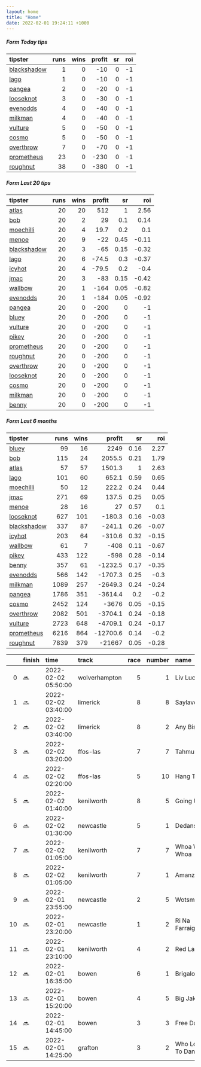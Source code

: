 ```yaml
---   
layout: home  
title: "Home"   
date: 2022-02-01 19:24:11 +1000  
---   
```



##### Form Today tips   

| tipster                                                         |   runs |   wins |   profit |   sr |   roi |
|:----------------------------------------------------------------|-------:|-------:|---------:|-----:|------:|
| [blackshadow](https://mrwayneo.github.io/tips/blackshadow.html) |      1 |      0 |      -10 |    0 |    -1 |
| [lago](https://mrwayneo.github.io/tips/lago.html)               |      1 |      0 |      -10 |    0 |    -1 |
| [pangea](https://mrwayneo.github.io/tips/pangea.html)           |      2 |      0 |      -20 |    0 |    -1 |
| [looseknot](https://mrwayneo.github.io/tips/looseknot.html)     |      3 |      0 |      -30 |    0 |    -1 |
| [evenodds](https://mrwayneo.github.io/tips/evenodds.html)       |      4 |      0 |      -40 |    0 |    -1 |
| [milkman](https://mrwayneo.github.io/tips/milkman.html)         |      4 |      0 |      -40 |    0 |    -1 |
| [vulture](https://mrwayneo.github.io/tips/vulture.html)         |      5 |      0 |      -50 |    0 |    -1 |
| [cosmo](https://mrwayneo.github.io/tips/cosmo.html)             |      5 |      0 |      -50 |    0 |    -1 |
| [overthrow](https://mrwayneo.github.io/tips/overthrow.html)     |      7 |      0 |      -70 |    0 |    -1 |
| [prometheus](https://mrwayneo.github.io/tips/prometheus.html)   |     23 |      0 |     -230 |    0 |    -1 |
| [roughnut](https://mrwayneo.github.io/tips/roughnut.html)       |     38 |      0 |     -380 |    0 |    -1 |

##### Form Last 20 tips   

| tipster                                                         |   runs |   wins |   profit |   sr |   roi |
|:----------------------------------------------------------------|-------:|-------:|---------:|-----:|------:|
| [atlas](https://mrwayneo.github.io/tips/atlas.html)             |     20 |     20 |    512   | 1    |  2.56 |
| [bob](https://mrwayneo.github.io/tips/bob.html)                 |     20 |      2 |     29   | 0.1  |  0.14 |
| [moechilli](https://mrwayneo.github.io/tips/moechilli.html)     |     20 |      4 |     19.7 | 0.2  |  0.1  |
| [menoe](https://mrwayneo.github.io/tips/menoe.html)             |     20 |      9 |    -22   | 0.45 | -0.11 |
| [blackshadow](https://mrwayneo.github.io/tips/blackshadow.html) |     20 |      3 |    -65   | 0.15 | -0.32 |
| [lago](https://mrwayneo.github.io/tips/lago.html)               |     20 |      6 |    -74.5 | 0.3  | -0.37 |
| [icyhot](https://mrwayneo.github.io/tips/icyhot.html)           |     20 |      4 |    -79.5 | 0.2  | -0.4  |
| [jmac](https://mrwayneo.github.io/tips/jmac.html)               |     20 |      3 |    -83   | 0.15 | -0.42 |
| [wallbow](https://mrwayneo.github.io/tips/wallbow.html)         |     20 |      1 |   -164   | 0.05 | -0.82 |
| [evenodds](https://mrwayneo.github.io/tips/evenodds.html)       |     20 |      1 |   -184   | 0.05 | -0.92 |
| [pangea](https://mrwayneo.github.io/tips/pangea.html)           |     20 |      0 |   -200   | 0    | -1    |
| [bluey](https://mrwayneo.github.io/tips/bluey.html)             |     20 |      0 |   -200   | 0    | -1    |
| [vulture](https://mrwayneo.github.io/tips/vulture.html)         |     20 |      0 |   -200   | 0    | -1    |
| [pikey](https://mrwayneo.github.io/tips/pikey.html)             |     20 |      0 |   -200   | 0    | -1    |
| [prometheus](https://mrwayneo.github.io/tips/prometheus.html)   |     20 |      0 |   -200   | 0    | -1    |
| [roughnut](https://mrwayneo.github.io/tips/roughnut.html)       |     20 |      0 |   -200   | 0    | -1    |
| [overthrow](https://mrwayneo.github.io/tips/overthrow.html)     |     20 |      0 |   -200   | 0    | -1    |
| [looseknot](https://mrwayneo.github.io/tips/looseknot.html)     |     20 |      0 |   -200   | 0    | -1    |
| [cosmo](https://mrwayneo.github.io/tips/cosmo.html)             |     20 |      0 |   -200   | 0    | -1    |
| [milkman](https://mrwayneo.github.io/tips/milkman.html)         |     20 |      0 |   -200   | 0    | -1    |
| [benny](https://mrwayneo.github.io/tips/benny.html)             |     20 |      0 |   -200   | 0    | -1    |

##### Form Last 6 months   

| tipster                                                         |   runs |   wins |   profit |   sr |   roi |
|:----------------------------------------------------------------|-------:|-------:|---------:|-----:|------:|
| [bluey](https://mrwayneo.github.io/tips/bluey.html)             |     99 |     16 |   2249   | 0.16 |  2.27 |
| [bob](https://mrwayneo.github.io/tips/bob.html)                 |    115 |     24 |   2055.5 | 0.21 |  1.79 |
| [atlas](https://mrwayneo.github.io/tips/atlas.html)             |     57 |     57 |   1501.3 | 1    |  2.63 |
| [lago](https://mrwayneo.github.io/tips/lago.html)               |    101 |     60 |    652.1 | 0.59 |  0.65 |
| [moechilli](https://mrwayneo.github.io/tips/moechilli.html)     |     50 |     12 |    222.2 | 0.24 |  0.44 |
| [jmac](https://mrwayneo.github.io/tips/jmac.html)               |    271 |     69 |    137.5 | 0.25 |  0.05 |
| [menoe](https://mrwayneo.github.io/tips/menoe.html)             |     28 |     16 |     27   | 0.57 |  0.1  |
| [looseknot](https://mrwayneo.github.io/tips/looseknot.html)     |    627 |    101 |   -180.3 | 0.16 | -0.03 |
| [blackshadow](https://mrwayneo.github.io/tips/blackshadow.html) |    337 |     87 |   -241.1 | 0.26 | -0.07 |
| [icyhot](https://mrwayneo.github.io/tips/icyhot.html)           |    203 |     64 |   -310.6 | 0.32 | -0.15 |
| [wallbow](https://mrwayneo.github.io/tips/wallbow.html)         |     61 |      7 |   -408   | 0.11 | -0.67 |
| [pikey](https://mrwayneo.github.io/tips/pikey.html)             |    433 |    122 |   -598   | 0.28 | -0.14 |
| [benny](https://mrwayneo.github.io/tips/benny.html)             |    357 |     61 |  -1232.5 | 0.17 | -0.35 |
| [evenodds](https://mrwayneo.github.io/tips/evenodds.html)       |    566 |    142 |  -1707.3 | 0.25 | -0.3  |
| [milkman](https://mrwayneo.github.io/tips/milkman.html)         |   1089 |    257 |  -2649.3 | 0.24 | -0.24 |
| [pangea](https://mrwayneo.github.io/tips/pangea.html)           |   1786 |    351 |  -3614.4 | 0.2  | -0.2  |
| [cosmo](https://mrwayneo.github.io/tips/cosmo.html)             |   2452 |    124 |  -3676   | 0.05 | -0.15 |
| [overthrow](https://mrwayneo.github.io/tips/overthrow.html)     |   2082 |    501 |  -3704.1 | 0.24 | -0.18 |
| [vulture](https://mrwayneo.github.io/tips/vulture.html)         |   2723 |    648 |  -4709.1 | 0.24 | -0.17 |
| [prometheus](https://mrwayneo.github.io/tips/prometheus.html)   |   6216 |    864 | -12700.6 | 0.14 | -0.2  |
| [roughnut](https://mrwayneo.github.io/tips/roughnut.html)       |   7839 |    379 | -21667   | 0.05 | -0.28 |

|    | finish   | time                | track         |   race |   number | name               |   odds | tipster              |
|---:|:---------|:--------------------|:--------------|-------:|---------:|:-------------------|-------:|:---------------------|
|  0 | :soon:   | 2022-02-02 05:50:00 | wolverhampton |      5 |        1 | Liv Lucky          |   6    | looseknot            |
|  1 | :soon:   | 2022-02-02 03:40:00 | limerick      |      8 |        8 | Saylavee           |   2.35 | overthrow            |
|  2 | :soon:   | 2022-02-02 03:40:00 | limerick      |      8 |        2 | Any Biscuits       |   6.5  | looseknot            |
|  3 | :soon:   | 2022-02-02 03:20:00 | ffos-las      |      7 |        7 | Tahmuras           |   3    | evenodds,lago        |
|  4 | :soon:   | 2022-02-02 02:20:00 | ffos-las      |      5 |       10 | Hang Tough         |  12    | pangea               |
|  5 | :soon:   | 2022-02-02 01:40:00 | kenilworth    |      8 |        5 | Going Up           |   0    | milkman              |
|  6 | :soon:   | 2022-02-02 01:30:00 | newcastle     |      5 |        1 | Dedanser           |   3    | evenodds,overthrow   |
|  7 | :soon:   | 2022-02-02 01:05:00 | kenilworth    |      7 |        7 | Whoa Whoa Whoa     |   0    | vulture,milkman      |
|  8 | :soon:   | 2022-02-02 01:05:00 | kenilworth    |      7 |        1 | Amanzimtoti        |   0    | milkman              |
|  9 | :soon:   | 2022-02-01 23:55:00 | newcastle     |      2 |        5 | Wotsmyname         |   8.5  | looseknot            |
| 10 | :soon:   | 2022-02-01 23:20:00 | newcastle     |      1 |        2 | Ri Na Farraige     |   2.8  | milkman              |
| 11 | :soon:   | 2022-02-01 23:10:00 | kenilworth    |      4 |        2 | Red Lark           |   0    | vulture              |
| 12 | :soon:   | 2022-02-01 16:35:00 | bowen         |      6 |        1 | Brigalow Boy       |   1.9  | overthrow            |
| 13 | :soon:   | 2022-02-01 15:20:00 | bowen         |      4 |        5 | Big Jake           |   1.15 | evenodds,blackshadow |
| 14 | :soon:   | 2022-02-01 14:45:00 | bowen         |      3 |        3 | Free Dawn          |   1.65 | overthrow            |
| 15 | :soon:   | 2022-02-01 14:25:00 | grafton       |      3 |        2 | Who Loves To Dance |   3    | evenodds,overthrow   |